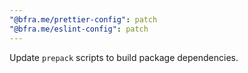 ```yaml
---
"@bfra.me/prettier-config": patch
"@bfra.me/eslint-config": patch
---
```


Update `prepack` scripts to build package dependencies.
  